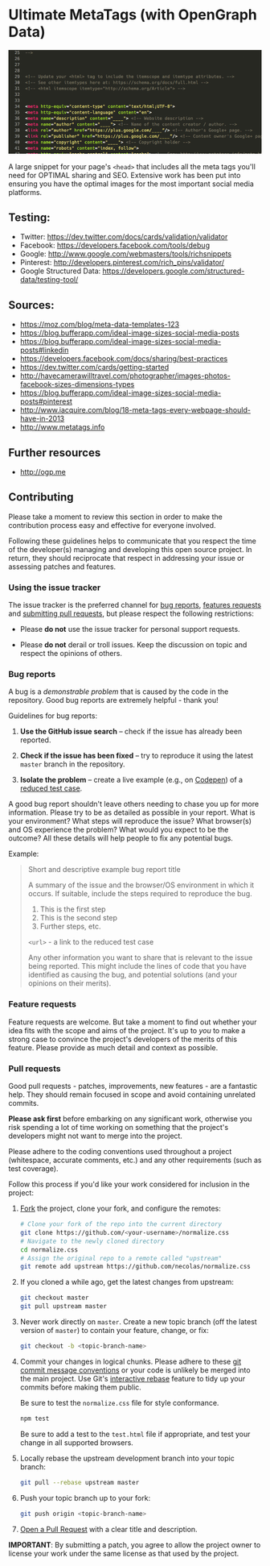 # Ultimate MetaTags (with OpenGraph Data)

![](animated.gif)

A large snippet for your page's ``<head>`` that includes all the meta tags you'll need for OPTIMAL sharing and SEO. Extensive work has been put into ensuring you have the optimal images for the most important social media platforms.

## Testing:
* Twitter: https://dev.twitter.com/docs/cards/validation/validator
* Facebook: https://developers.facebook.com/tools/debug
* Google: http://www.google.com/webmasters/tools/richsnippets
* Pinterest: http://developers.pinterest.com/rich_pins/validator/
* Google Structured Data: https://developers.google.com/structured-data/testing-tool/

## Sources:
* https://moz.com/blog/meta-data-templates-123
* https://blog.bufferapp.com/ideal-image-sizes-social-media-posts
* https://blog.bufferapp.com/ideal-image-sizes-social-media-posts#linkedin
* https://developers.facebook.com/docs/sharing/best-practices
* https://dev.twitter.com/cards/getting-started
* http://havecamerawilltravel.com/photographer/images-photos-facebook-sizes-dimensions-types
* https://blog.bufferapp.com/ideal-image-sizes-social-media-posts#pinterest
* http://www.iacquire.com/blog/18-meta-tags-every-webpage-should-have-in-2013
* http://www.metatags.info

## Further resources
* http://ogp.me

## Contributing
Please take a moment to review this section in order to make the contribution process easy and effective for everyone involved.

Following these guidelines helps to communicate that you respect the time of the developer(s) managing and developing this open source project. In return, they should reciprocate that respect in addressing your issue or assessing patches and features.

### Using the issue tracker

The issue tracker is the preferred channel for [bug reports](#bugs),
[features requests](#features) and [submitting pull
requests](#pull-requests), but please respect the following restrictions:

* Please **do not** use the issue tracker for personal support requests.

* Please **do not** derail or troll issues. Keep the discussion on topic and
  respect the opinions of others.


### Bug reports

A bug is a _demonstrable problem_ that is caused by the code in the repository.
Good bug reports are extremely helpful - thank you!

Guidelines for bug reports:

1. **Use the GitHub issue search** – check if the issue has already been
   reported.

2. **Check if the issue has been fixed** – try to reproduce it using the
   latest `master` branch in the repository.

3. **Isolate the problem** – create a live example (e.g., on
   [Codepen](http://codepen.io)) of a [reduced test
   case](http://css-tricks.com/6263-reduced-test-cases/).

A good bug report shouldn't leave others needing to chase you up for more
information. Please try to be as detailed as possible in your report. What is
your environment? What steps will reproduce the issue? What browser(s) and OS
experience the problem? What would you expect to be the outcome? All these
details will help people to fix any potential bugs.

Example:

> Short and descriptive example bug report title
>
> A summary of the issue and the browser/OS environment in which it occurs. If
> suitable, include the steps required to reproduce the bug.
>
> 1. This is the first step
> 2. This is the second step
> 3. Further steps, etc.
>
> `<url>` - a link to the reduced test case
>
> Any other information you want to share that is relevant to the issue being
> reported. This might include the lines of code that you have identified as
> causing the bug, and potential solutions (and your opinions on their
> merits).


### Feature requests

Feature requests are welcome. But take a moment to find out whether your idea
fits with the scope and aims of the project. It's up to *you* to make a strong
case to convince the project's developers of the merits of this feature. Please
provide as much detail and context as possible.


### Pull requests

Good pull requests - patches, improvements, new features - are a fantastic
help. They should remain focused in scope and avoid containing unrelated
commits.

**Please ask first** before embarking on any significant work, otherwise you
risk spending a lot of time working on something that the project's developers
might not want to merge into the project.

Please adhere to the coding conventions used throughout a project (whitespace,
accurate comments, etc.) and any other requirements (such as test coverage).

Follow this process if you'd like your work considered for inclusion in the
project:

1. [Fork](https://help.github.com/articles/fork-a-repo/) the project, clone your
   fork, and configure the remotes:

   ```bash
   # Clone your fork of the repo into the current directory
   git clone https://github.com/<your-username>/normalize.css
   # Navigate to the newly cloned directory
   cd normalize.css
   # Assign the original repo to a remote called "upstream"
   git remote add upstream https://github.com/necolas/normalize.css
   ```

2. If you cloned a while ago, get the latest changes from upstream:

   ```bash
   git checkout master
   git pull upstream master
   ```

3. Never work directly on `master`. Create a new topic branch (off the latest
   version of `master`) to contain your feature, change, or fix:

   ```bash
   git checkout -b <topic-branch-name>
   ```

4. Commit your changes in logical chunks. Please adhere to these [git commit
   message conventions](http://tbaggery.com/2008/04/19/a-note-about-git-commit-messages.html)
   or your code is unlikely be merged into the main project. Use Git's
   [interactive rebase](https://help.github.com/articles/interactive-rebase)
   feature to tidy up your commits before making them public.

   Be sure to test the `normalize.css` file for style conformance.

   ```bash
   npm test
   ```

   Be sure to add a test to the `test.html` file if appropriate, and test
   your change in all supported browsers.

5. Locally rebase the upstream development branch into your topic branch:

   ```bash
   git pull --rebase upstream master
   ```

6. Push your topic branch up to your fork:

   ```bash
   git push origin <topic-branch-name>
   ```

10. [Open a Pull Request](https://help.github.com/articles/using-pull-requests/)
    with a clear title and description.

**IMPORTANT**: By submitting a patch, you agree to allow the project owner to
license your work under the same license as that used by the project.